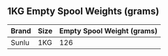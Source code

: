 ## 1KG Empty Spool Weights (grams)
| Brand  | Size | Empty Spool Weight (grams) |
| ------ | ---- | -------------------------- |
| Sunlu  | 1KG  | 126                        |
